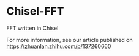 # Chisel-FFT
FFT written in Chisel

For more information, see our article published on https://zhuanlan.zhihu.com/p/137260660
